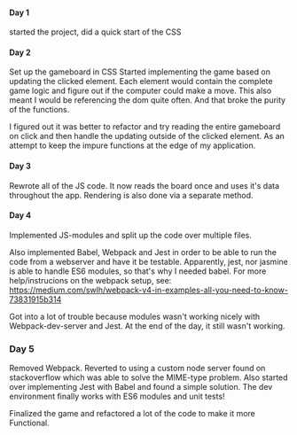 #### Day 1 
started the project, did a quick start of the CSS

#### Day 2 
Set up the gameboard in CSS 
Started implementing the game based on updating the
clicked element. Each element would contain the 
complete game logic and figure out if the computer
could make a move. This also meant I would be 
referencing the dom quite often. And that broke
the purity of the functions. 

I figured out it was better to refactor and try 
reading the entire gameboard on click and then handle
the updating outside of the clicked element. As an 
attempt to keep the impure functions at the edge of
my application. 

#### Day 3
Rewrote all of the JS code. It now reads the board once
and uses it's data throughout the app. Rendering is 
also done via a separate method.

#### Day 4
Implemented JS-modules and split up the code over 
multiple files.

Also implemented Babel, Webpack and Jest in order to be
able to run the code from a webserver and have it be
testable. Apparently, jest, nor jasmine is able to handle 
ES6 modules, so that's why I needed babel.
For more help/instrucions on the webpack setup, see:
https://medium.com/swlh/webpack-v4-in-examples-all-you-need-to-know-73831915b314

Got into a lot of trouble because modules wasn't working 
nicely with Webpack-dev-server and Jest. At the end of the
day, it still wasn't working.

### Day 5
Removed Webpack. Reverted to using a custom node server found
on stackoverflow which was able to solve the MIME-type problem.
Also started over implementing Jest with Babel and found a 
simple solution. The dev environment finally works with ES6
modules and unit tests!

Finalized the game and refactored a lot of the code to make 
it more Functional. 
